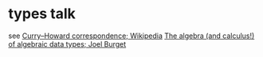 # types talk

see
[Curry–Howard correspondence; Wikipedia](https://en.wikipedia.org/wiki/Curry%E2%80%93Howard_correspondence)
[The algebra (and calculus!) of algebraic data types; Joel Burget](https://codewords.recurse.com/issues/three/algebra-and-calculus-of-algebraic-data-types)
